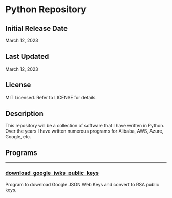 # Python Repository

## Initial Release Date
March 12, 2023

## Last Updated
March 12, 2023

## License

MIT Licensed. Refer to LICENSE for details.

## Description

This repository will be a collection of software that I have written in Python. Over the years I have written numerous programs for Alibaba, AWS, Azure, Google, etc.

## Programs

***
### [download_google_jwks_public_keys](Authorization/JWKS/Google/download_google_jwks_public_keys)
Program to download Google JSON Web Keys and convert to RSA public keys.
